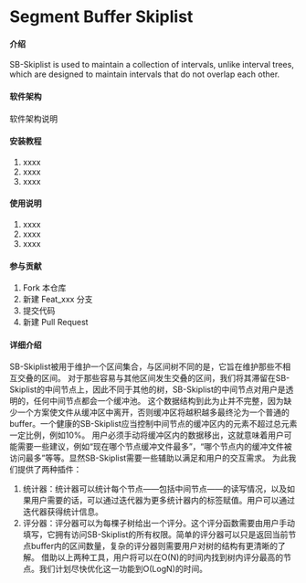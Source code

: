 # Segment Buffer Skiplist

#### 介绍
SB-Skiplist is used to maintain a collection of intervals, unlike interval trees, which are designed to maintain intervals that do not overlap each other.

#### 软件架构
软件架构说明


#### 安装教程

1.  xxxx
2.  xxxx
3.  xxxx

#### 使用说明

1.  xxxx
2.  xxxx
3.  xxxx

#### 参与贡献

1.  Fork 本仓库
2.  新建 Feat_xxx 分支
3.  提交代码
4.  新建 Pull Request


#### 详细介绍

SB-Skiplist被用于维护一个区间集合，与区间树不同的是，它旨在维护那些不相互交叠的区间。
对于那些容易与其他区间发生交叠的区间，我们将其滞留在SB-Skiplist的中间节点上，因此不同于其他的树，SB-Skiplist的中间节点对用户是透明的，任何中间节点都会一个缓冲池。
这个数据结构到此为止并不完整，因为缺少一个方案使文件从缓冲区中离开，否则缓冲区将越积越多最终沦为一个普通的buffer。一个健康的SB-Skiplist应当控制中间节点的缓冲区内的元素不超过总元素一定比例，例如10%。
用户必须手动将缓冲区内的数据移出，这就意味着用户可能需要一些建议，例如“现在哪个节点缓冲文件最多”，“哪个节点内的缓冲文件被访问最多”等等。显然SB-Skiplist需要一些辅助以满足和用户的交互需求。
为此我们提供了两种插件：
1. 统计器：统计器可以统计每个节点——包括中间节点——的读写情况，以及如果用户需要的话，可以通过迭代器为更多统计器内的标签赋值。用户可以通过迭代器获得统计信息。
2. 评分器：评分器可以为每棵子树给出一个评分。这个评分函数需要由用户手动填写，它拥有访问SB-Skiplist的所有权限。简单的评分器可以只是返回当前节点buffer内的区间数量，复杂的评分器则需要用户对树的结构有更清晰的了解。
借助以上两种工具，用户将可以在O(N)的时间内找到树内评分最高的节点。我们计划尽快优化这一功能到O(LogN)的时间。
